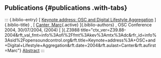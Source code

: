## Publications {#publications .with-tabs}

::: {.biblio-entry}
[ [Keynote address: OSC and Digital Lifestyle
Aggregation](publication/keynote-address-osc-and-digital-lifestyle-aggregation)
]{.biblio-title} , [ [Canter, Marc](publications/author/Canter){.active}
]{.biblio-authors} , OSC Conference 2004, 30/07/2004, (2004) [ ]{.Z3988
title="ctx_ver=Z39.88-2004&rft_val_fmt=info%3Aofi%2Ffmt%3Akev%3Amtx%3Adc&rfr_id=info%3Asid%2Fopensoundcontrol.org&rft.title=Keynote+address%3A+OSC+and+Digital+Lifestyle+Aggregation&rft.date=2004&rft.aulast=Canter&rft.aufirst=Marc"}
[Abstract](publication/keynote-address-osc-and-digital-lifestyle-aggregation)
:::

